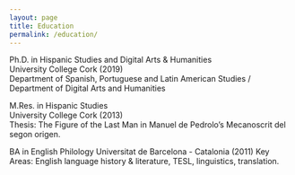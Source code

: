 ```yaml
---
layout: page
title: Education
permalink: /education/
---
```


Ph.D. in Hispanic Studies and Digital Arts & Humanities  
University College Cork (2019)  
Department of Spanish, Portuguese and Latin American Studies / Department of Digital Arts and Humanities

M.Res. in Hispanic Studies  
University College Cork (2013)  
Thesis: The Figure of the Last Man in Manuel de Pedrolo’s Mecanoscrit del segon origen.

BA in English Philology
Universitat de Barcelona - Catalonia (2011)
Key Areas: English language history & literature, TESL, linguistics, translation.
